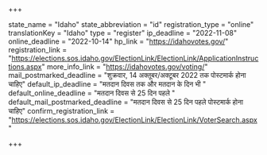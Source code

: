 +++

state_name = "Idaho"
state_abbreviation = "id"
registration_type = "online"
translationKey = "Idaho"
type = "register"
ip_deadline = "2022-11-08"
online_deadline = "2022-10-14"
hp_link = "https://idahovotes.gov/"
registration_link = "https://elections.sos.idaho.gov/ElectionLink/ElectionLink/ApplicationInstructions.aspx"
more_info_link = "https://idahovotes.gov/voting/"
mail_postmarked_deadline = "शुक्रवार, 14 अक्तूबर/अक्टूबर 2022 तक पोस्टमार्क होना चाहिए"
default_ip_deadline = "मतदान दिवस तक और मतदान के दिन भी "
default_online_deadline = "मतदान दिवस से 25 दिन पहले "
default_mail_postmarked_deadline = "मतदान दिवस से 25 दिन पहले पोस्टमार्क होना चाहिए"
confirm_registration_link = "https://elections.sos.idaho.gov/ElectionLink/ElectionLink/VoterSearch.aspx"

+++